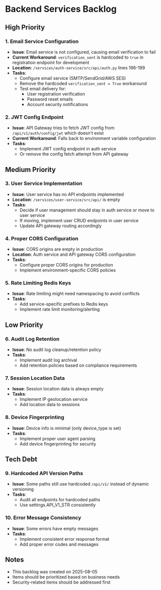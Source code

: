 # Backend Services Backlog

## High Priority

### 1. Email Service Configuration
- **Issue**: Email service is not configured, causing email verification to fail
- **Current Workaround**: `verification_sent` is hardcoded to `true` in registration endpoint for development
- **Location**: `/services/auth-service/src/api/auth.py` lines 196-199
- **Tasks**:
  - Configure email service (SMTP/SendGrid/AWS SES)
  - Remove the hardcoded `verification_sent = True` workaround
  - Test email delivery for:
    - User registration verification
    - Password reset emails
    - Account security notifications

### 2. JWT Config Endpoint
- **Issue**: API Gateway tries to fetch JWT config from `/api/v1/auth/config/jwt` which doesn't exist
- **Current Workaround**: Falls back to environment variable configuration
- **Tasks**:
  - Implement JWT config endpoint in auth service
  - Or remove the config fetch attempt from API gateway

## Medium Priority

### 3. User Service Implementation
- **Issue**: User service has no API endpoints implemented
- **Location**: `/services/user-service/src/api/` is empty
- **Tasks**:
  - Decide if user management should stay in auth service or move to user service
  - If moving, implement user CRUD endpoints in user service
  - Update API gateway routing accordingly

### 4. Proper CORS Configuration
- **Issue**: CORS origins are empty in production
- **Location**: Auth service and API gateway CORS configuration
- **Tasks**:
  - Configure proper CORS origins for production
  - Implement environment-specific CORS policies

### 5. Rate Limiting Redis Keys
- **Issue**: Rate limiting might need namespacing to avoid conflicts
- **Tasks**:
  - Add service-specific prefixes to Redis keys
  - Implement rate limit monitoring/alerting

## Low Priority

### 6. Audit Log Retention
- **Issue**: No audit log cleanup/retention policy
- **Tasks**:
  - Implement audit log archival
  - Add retention policies based on compliance requirements

### 7. Session Location Data
- **Issue**: Session location data is always empty
- **Tasks**:
  - Implement IP geolocation service
  - Add location data to sessions

### 8. Device Fingerprinting
- **Issue**: Device info is minimal (only device_type is set)
- **Tasks**:
  - Implement proper user agent parsing
  - Add device fingerprinting for security

## Tech Debt

### 9. Hardcoded API Version Paths
- **Issue**: Some paths still use hardcoded `/api/v1/` instead of dynamic versioning
- **Tasks**:
  - Audit all endpoints for hardcoded paths
  - Use settings.API_V1_STR consistently

### 10. Error Message Consistency
- **Issue**: Some errors have empty messages
- **Tasks**:
  - Implement consistent error response format
  - Add proper error codes and messages

## Notes
- This backlog was created on 2025-08-05
- Items should be prioritized based on business needs
- Security-related items should be addressed first